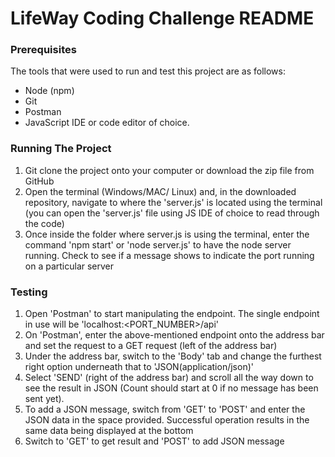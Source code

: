 # LifeWay Coding Challenge README

### Prerequisites

The tools that were used to run and test this project are as follows: 
* Node (npm)
* Git
* Postman
* JavaScript IDE or code editor of choice.

### Running The Project
1. Git clone the project onto your computer or download the zip file from GitHub
2. Open the terminal (Windows/MAC/ Linux) and, in the downloaded repository, navigate to where the 'server.js' is located using the terminal (you can open the 'server.js' file using JS IDE of choice to read through the code)
3. Once inside the folder where server.js is using the terminal, enter the command 'npm start' or 'node server.js' to have the node server running. Check to see if a message shows to indicate the port running on a particular server

### Testing
1. Open 'Postman' to start manipulating the endpoint. The single endpoint in use will be 'localhost:<PORT_NUMBER>/api'
2. On 'Postman', enter the above-mentioned endpoint onto the address bar and set the request to a GET request (left of the address bar)
3. Under the address bar, switch to the 'Body' tab and change the furthest right option underneath that to 'JSON(application/json)' 
4. Select 'SEND' (right of the address bar) and scroll all the way down to see the result in JSON (Count should start at 0 if no message has been sent yet).
5. To add a JSON message, switch from 'GET' to 'POST' and enter the JSON data in the space provided. Successful operation results in the same data being displayed at the bottom
6. Switch to 'GET' to get result and 'POST' to add JSON message
